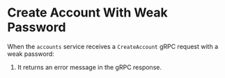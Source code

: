 # Create Account With Weak Password

When the `accounts` service receives a `CreateAccount` gRPC request with a weak password:

1. It returns an error message in the gRPC response.
